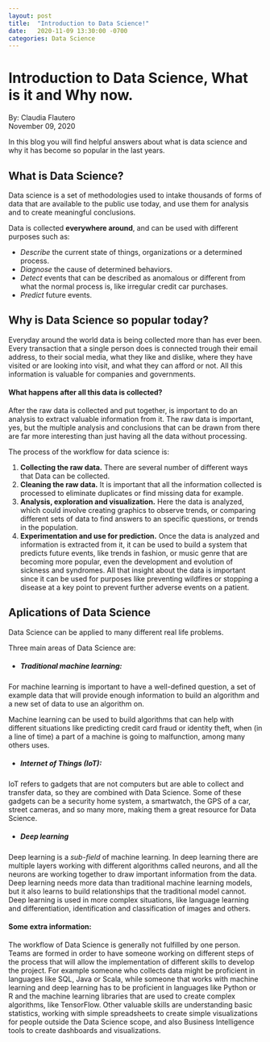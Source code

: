 ```yaml
---
layout: post
title:  "Introduction to Data Science!"
date:   2020-11-09 13:30:00 -0700
categories: Data Science
---
```

# **Introduction to Data Science, What is it and Why now.**

By: Claudia Flautero  
November 09, 2020  

In this blog you will find helpful answers about what is data science and why
it has become so popular in the last years.

## What is Data Science?

Data science is a set of methodologies used to intake thousands of forms of data
that are available to the public use today, and use them for analysis and to
create meaningful conclusions.

Data is collected **everywhere around**, and can be used with different purposes
such as:  
- *Describe* the current state of things, organizations or a determined process.
- *Diagnose* the cause of determined behaviors.
- *Detect* events that can be described as anomalous or different from what
the normal process is, like irregular credit car purchases.
- *Predict* future events.

## Why is Data Science so popular today?

Everyday around the world data is being collected more than has ever been.
Every transaction that a single person does is connected trough their email
address, to their social media, what they like and dislike, where they have
visited or are looking into visit, and what they can afford or not. All this
information is valuable for companies and governments.

#### What happens after all this data is collected?

After the raw data is collected and put together, is important to do an analysis
to extract valuable information from it. The raw data is important, yes, but the
multiple analysis and conclusions that can be drawn from there are far more
interesting than just having all the data without processing.  

The process of the workflow for data science is:  
1. **Collecting the raw data.**  There are several number of different ways that
Data can be collected.
2. **Cleaning the raw data.** It is important that all the information collected
is processed to eliminate duplicates or find missing data for example.
3. **Analysis, exploration and visualization.** Here the data is analyzed,
which could involve creating graphics to observe trends, or comparing different
sets of data to find answers to an specific questions, or trends in the
population.
4. **Experimentation and use for prediction.** Once the data is analyzed and
information is extracted from it, it can be used to build a system that predicts
future events, like trends in fashion, or music genre that are becoming more
popular, even the development and evolution of sickness and syndromes. All that
insight about the data is important since it can be used for purposes like
preventing wildfires or stopping a disease at a key point to prevent further
adverse events on a patient.

## Aplications of Data Science

Data Science can be applied to many different real life problems.  

Three main areas of Data Science are:  

- ##### Traditional machine learning:

For machine learning is important to have a well-defined question, a set of
example data that will provide enough information to build an algorithm
and a new set of data to use an algorithm on.

Machine learning can be used to build algorithms that can help with different
situations like predicting credit card fraud or identity theft, when (in a line
of time) a part of a machine is going to malfunction, among many others uses.

- ##### Internet of Things (IoT):

IoT refers to gadgets that are not computers but are able to collect and
transfer data, so they are combined with Data Science. Some of these gadgets
can be a security home system, a smartwatch, the GPS of a car, street cameras,
and so many more, making them a great resource for Data Science.

- ##### Deep learning

Deep learning is a *sub-field* of machine learning. In deep learning there are
multiple layers working with different algorithms called neurons, and all the
neurons are working together to draw important information from the data. Deep
learning needs more data than traditional machine learning models, but it also
learns to build relationships that the traditional model cannot. Deep learning
is used in more complex situations, like language learning and differentiation,
identification and classification of images and others.

#### Some extra information:

The workflow of Data Science is generally not fulfilled by one person. Teams
are formed in order to have someone working on different steps of the process
that will allow the implementation of different skills to develop the project.
For example someone who collects data might be proficient in languages like SQL,
Java or Scala, while someone that works with machine learning and deep learning
has to be proficient in languages like Python or R and the machine learning
libraries that are used to create complex algorithms, like TensorFlow.
Other valuable skills are understanding basic statistics, working with simple
spreadsheets to create simple visualizations for people outside the Data
Science scope, and also Business Intelligence tools to create dashboards and
visualizations.
